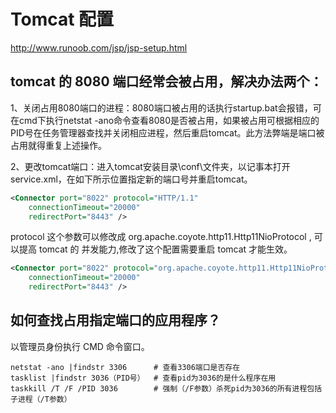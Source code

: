 # Tomcat 配置

http://www.runoob.com/jsp/jsp-setup.html

## tomcat 的 8080 端口经常会被占用，解决办法两个：

1、关闭占用8080端口的进程：8080端口被占用的话执行startup.bat会报错，可在cmd下执行netstat -ano命令查看8080是否被占用，如果被占用可根据相应的PID号在任务管理器查找并关闭相应进程，然后重启tomcat。此方法弊端是端口被占用就得重复上述操作。

2、更改tomcat端口：进入tomcat安装目录\conf\文件夹，以记事本打开service.xml，在如下所示位置指定新的端口号并重启tomcat。
```xml
<Connector port="8022" protocol="HTTP/1.1"
    connectionTimeout="20000" 
    redirectPort="8443" />
```
protocol 这个参数可以修改成 org.apache.coyote.http11.Http11NioProtocol , 可以提高 tomcat 的 并发能力,修改了这个配置需要重启 tomcat 才能生效。
```xml
<Connector port="8022" protocol="org.apache.coyote.http11.Http11NioProtocol"
    connectionTimeout="20000" 
    redirectPort="8443" />
```

## 如何查找占用指定端口的应用程序？

以管理员身份执行 CMD 命令窗口。
```shell
netstat -ano |findstr 3306      # 查看3306端口是否存在
tasklist |findstr 3036（PID号）  # 查看pid为3036的是什么程序在用
taskkill /T /F /PID 3036        # 强制（/F参数）杀死pid为3036的所有进程包括子进程（/T参数）
```
